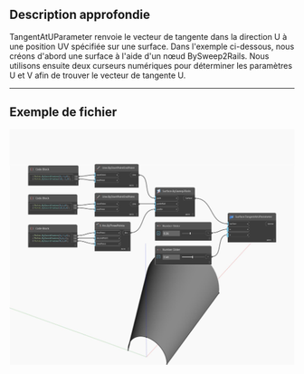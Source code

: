 ## Description approfondie
TangentAtUParameter renvoie le vecteur de tangente dans la direction U à une position UV spécifiée sur une surface. Dans l'exemple ci-dessous, nous créons d'abord une surface à l'aide d'un nœud BySweep2Rails. Nous utilisons ensuite deux curseurs numériques pour déterminer les paramètres U et V afin de trouver le vecteur de tangente U.
___
## Exemple de fichier

![TangentAtUParameter](./Autodesk.DesignScript.Geometry.Surface.TangentAtUParameter_img.jpg)

